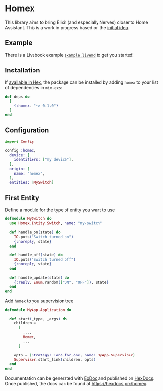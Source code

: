 # Homex

This library aims to bring Elixir (and especially Nerves) closer to Home Assistant. This is a work in progress based on the [initial idea](https://elixirforum.com/t/nerves-home-assistant-integration/70920).

## Example

There is a Livebook example [`example.livemd`](https://livebook.dev/run?url=https://raw.githubusercontent.com/kevinschweikert/homex/refs/heads/main/example.livemd) to get you started!

## Installation

If [available in Hex](https://hex.pm/docs/publish), the package can be installed
by adding `homex` to your list of dependencies in `mix.exs`:

```elixir
def deps do
  [
    {:homex, "~> 0.1.0"}
  ]
end
```

## Configuration

```elixir
import Config

config :homex,
  device: [
    identifiers: ["my device"],
  ],
  origin: [
    name: "homex",
  ],
  entities: [MySwitch]
```

## First Entity

Define a module for the type of entity you want to use

```elixir
defmodule MySwitch do
  use Homex.Entity.Switch, name: "my-switch"

  def handle_on(state) do
    IO.puts("Switch turned on")
    {:noreply, state}
  end

  def handle_off(state) do
    IO.puts("Switch turned off")
    {:noreply, state}
  end

  def handle_update(state) do
    {:reply, Enum.random(["ON", "OFF"]), state}
  end
end
```

Add `homex` to you supervision tree

```elixir
defmodule MyApp.Application do

  def start(_type, _args) do
    children =
      [
        ...,
        Homex,
        ...
      ]

    opts = [strategy: :one_for_one, name: MyApp.Supervisor]
    Supervisor.start_link(children, opts)
  end
end
```

Documentation can be generated with [ExDoc](https://github.com/elixir-lang/ex_doc)
and published on [HexDocs](https://hexdocs.pm). Once published, the docs can
be found at <https://hexdocs.pm/homex>.
